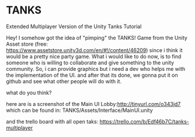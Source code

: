 # TANKS
Extended Multiplayer Version of the Unity Tanks Tutorial

Hey! I somehow got the idea of "pimping" the TANKS! Game from the Unity Asset store (free: https://www.assetstore.unity3d.com/en/#!/content/46209) since i think it would be a pretty nice party game. 
What i would like to do now, is to find someone who is willing to collaborate and give something to the unity community. So, i can provide graphics but i need a dev who helps me with the implementation of the UI. and after that its done, we gonna put it on github and see what other people will do with it. 

what do you think?

here are is a screenshot of the Main UI 
Lobby:http://tinyurl.com/o343jd7
which can be found in: TANKS/Assets/Interface/MainUI.unity

and the trello board with all open taks:
https://trello.com/b/Edf46b7C/tanks-multiplayer
